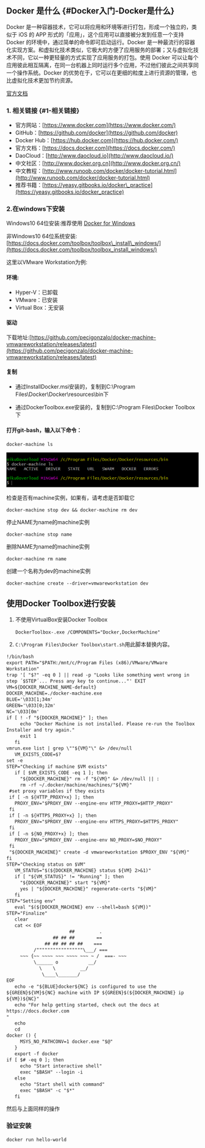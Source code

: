 ## Docker 是什么 {#Docker入门-Docker是什么}

Docker 是一种容器技术，它可以将应用和环境等进行打包，形成一个独立的，类似于 iOS 的 APP 形式的「应用」，这个应用可以直接被分发到任意一个支持 Docker 的环境中，通过简单的命令即可启动运行。Docker 是一种最流行的容器化实现方案。和虚拟化技术类似，它极大的方便了应用服务的部署；又与虚拟化技术不同，它以一种更轻量的方式实现了应用服务的打包。使用 Docker 可以让每个应用彼此相互隔离，在同一台机器上同时运行多个应用，不过他们彼此之间共享同一个操作系统。Docker 的优势在于，它可以在更细的粒度上进行资源的管理，也比虚拟化技术更加节约资源。

[官方文档](http://guide.daocloud.io/dcs/docker-9152673.html)

### 1. 相关链接 {#1-相关链接}

* 官方网站：[https://www.docker.com](https://www.docker.com/)
* GitHub：[https://github.com/docker](https://github.com/docker)
* Docker Hub：[https://hub.docker.com](https://hub.docker.com/)
* 官方文档：[https://docs.docker.com](https://docs.docker.com/)
* DaoCloud：[http://www.daocloud.io](http://www.daocloud.io/)
* 中文社区：[http://www.docker.org.cn](http://www.docker.org.cn/)
* 中文教程：[http://www.runoob.com/docker/docker-tutorial.html](http://www.runoob.com/docker/docker-tutorial.html)
* 推荐书籍：[https://yeasy.gitbooks.io/docker\_practice](https://yeasy.gitbooks.io/docker_practice)

### 2.在windows下安装

Windows10 64位安装:推荐使用 [Docker for Windows](https://docs.docker.com/docker-for-windows/install/)

非Windows10 64位系统安装:[https://docs.docker.com/toolbox/toolbox\_install\_windows/](https://docs.docker.com/toolbox/toolbox_install_windows/)

这里以VMware Workstation为例:

#### 环境:

* Hyper-V：已卸载
* VMware：已安装
* Virtual Box：无安装

#### 驱动

下载地址:[https://github.com/pecigonzalo/docker-machine-vmwareworkstation/releases/latest](https://github.com/pecigonzalo/docker-machine-vmwareworkstation/releases/latest)

#### 复制

* 通过InstallDocker.msi安装的，复制到C:\Program Files\Docker\Docker\resources\bin下

* 通过DockerToolbox.exe安装的，复制到C:\Program Files\Docker Toolbox下

#### 打开**git-bash**，输入以下命令：

`docker-machine ls`

![](/assets/1.9.1-3.png)

检查是否有machine实例，如果有，请考虑是否卸载它

```
docker-machine stop dev && docker-machine rm dev
```

停止NAME为name的machine实例

```
docker-machine stop name
```

删除NAME为name的machine实例

```
docker-machine rm name
```

创建一个名称为dev的machine实例

```
docker-machine create --driver=vmwareworkstation dev
```

## 使用Docker Toolbox进行安装

1. 不使用VirtualBox安装Docker Toolbox

   `DockerToolbox-.exe /COMPONENTS="Docker,DockerMachine"`

2. `C:\Program Files\Docker Toolbox\start.sh`用此脚本替换内容。

```
!/bin/bash
export PATH="$PATH:/mnt/c/Program Files (x86)/VMware/VMware Workstation"
trap '[ "$?" -eq 0 ] || read -p "Looks like something went wrong in step ´$STEP´... Press any key to continue..."' EXIT
VM=${DOCKER_MACHINE_NAME-default}
DOCKER_MACHINE=./docker-machine.exe
BLUE='\033[1;34m'
GREEN='\033[0;32m'
NC='\033[0m'
if [ ! -f "${DOCKER_MACHINE}" ]; then
     echo "Docker Machine is not installed. Please re-run the Toolbox Installer and try again."
     exit 1
   fi
vmrun.exe list | grep \""${VM}"\" &> /dev/null
   VM_EXISTS_CODE=$?
set -e
STEP="Checking if machine $VM exists"
   if [ $VM_EXISTS_CODE -eq 1 ]; then
     "${DOCKER_MACHINE}" rm -f "${VM}" &> /dev/null || :
     rm -rf ~/.docker/machine/machines/"${VM}"
 #set proxy variables if they exists
 if [ -n ${HTTP_PROXY+x} ]; then
   PROXY_ENV="$PROXY_ENV --engine-env HTTP_PROXY=$HTTP_PROXY"
 fi
 if [ -n ${HTTPS_PROXY+x} ]; then
   PROXY_ENV="$PROXY_ENV --engine-env HTTPS_PROXY=$HTTPS_PROXY"
 fi
 if [ -n ${NO_PROXY+x} ]; then
   PROXY_ENV="$PROXY_ENV --engine-env NO_PROXY=$NO_PROXY"
 fi  
 "${DOCKER_MACHINE}" create -d vmwareworkstation $PROXY_ENV "${VM}"
fi
STEP="Checking status on $VM"
   VM_STATUS="$(${DOCKER_MACHINE} status ${VM} 2>&1)"
   if [ "${VM_STATUS}" != "Running" ]; then
     "${DOCKER_MACHINE}" start "${VM}"
     yes | "${DOCKER_MACHINE}" regenerate-certs "${VM}"
   fi
STEP="Setting env"
   eval "$(${DOCKER_MACHINE} env --shell=bash ${VM})"
STEP="Finalize"
   clear
   cat << EOF
                       ##         .
                 ## ## ##        ==
              ## ## ## ## ##    ===
          /"""""""""""""""""\___/ ===
     ~~~ {~~ ~~~~ ~~~ ~~~~ ~~~ ~ /  ===- ~~~
          \______ o           __/
            \    \         __/
             \____\_______/
EOF
   echo -e "${BLUE}docker${NC} is configured to use the ${GREEN}${VM}${NC} machine with IP ${GREEN}$(${DOCKER_MACHINE} ip ${VM})${NC}"
   echo "For help getting started, check out the docs at 
https://docs.docker.com
"
   echo
   cd
docker () {
     MSYS_NO_PATHCONV=1 docker.exe "$@"
   }
   export -f docker
if [ $# -eq 0 ]; then
     echo "Start interactive shell"
     exec "$BASH" --login -i
   else
     echo "Start shell with command"
     exec "$BASH" -c "$*"
   fi
```

然后与上面同样的操作

### 验证安装

```
docker run hello-world
```




